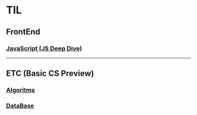 # TIL
## FrontEnd
### [JavaScript (JS Deep Dive)](https://github.com/sr0020/TIL/tree/main/Javascript)
---
## ETC (Basic CS Preview)
### [Algoritms](https://github.com/sr0020/TIL_FE/tree/main/Algoritms)
### [DataBase](https://github.com/sr0020/TIL_FE/tree/main/Date%20Base)